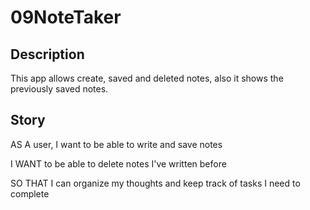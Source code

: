 # 09NoteTaker

## Description
This app allows create, saved and deleted notes, also it shows the previously saved notes.


## Story

AS A user, I want to be able to write and save notes

I WANT to be able to delete notes I've written before

SO THAT I can organize my thoughts and keep track of tasks I need to complete
